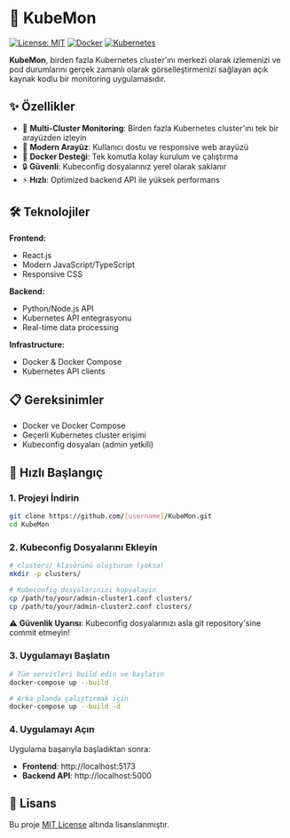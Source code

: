 # 🚀 KubeMon

[![License: MIT](https://img.shields.io/badge/License-MIT-yellow.svg)](https://opensource.org/licenses/MIT)
[![Docker](https://img.shields.io/badge/Docker-Supported-blue.svg)](https://www.docker.com/)
[![Kubernetes](https://img.shields.io/badge/Kubernetes-Compatible-green.svg)](https://kubernetes.io/)

**KubeMon**, birden fazla Kubernetes cluster'ını merkezi olarak izlemenizi ve pod durumlarını gerçek zamanlı olarak görselleştirmenizi sağlayan açık kaynak kodlu bir monitoring uygulamasıdır.

## ✨ Özellikler

- 🔄 **Multi-Cluster Monitoring**: Birden fazla Kubernetes cluster'ını tek bir arayüzden izleyin
- 🎨 **Modern Arayüz**: Kullanıcı dostu ve responsive web arayüzü
- 🐳 **Docker Desteği**: Tek komutla kolay kurulum ve çalıştırma
- 🔒 **Güvenli**: Kubeconfig dosyalarınız yerel olarak saklanır
- ⚡ **Hızlı**: Optimized backend API ile yüksek performans

## 🛠️ Teknolojiler

**Frontend:**
- React.js
- Modern JavaScript/TypeScript
- Responsive CSS

**Backend:**
- Python/Node.js API
- Kubernetes API entegrasyonu
- Real-time data processing

**Infrastructure:**
- Docker & Docker Compose
- Kubernetes API clients

## 📋 Gereksinimler

- Docker ve Docker Compose
- Geçerli Kubernetes cluster erişimi
- Kubeconfig dosyaları (admin yetkili)

## 🚀 Hızlı Başlangıç

### 1. Projeyi İndirin

```bash
git clone https://github.com/[username]/KubeMon.git
cd KubeMon
```

### 2. Kubeconfig Dosyalarını Ekleyin

```bash
# clusters/ klasörünü oluşturun (yoksa)
mkdir -p clusters/

# Kubeconfig dosyalarınızı kopyalayın
cp /path/to/your/admin-cluster1.conf clusters/
cp /path/to/your/admin-cluster2.conf clusters/
```

⚠️ **Güvenlik Uyarısı**: Kubeconfig dosyalarınızı asla git repository'sine commit etmeyin!

### 3. Uygulamayı Başlatın

```bash
# Tüm servisleri build edin ve başlatın
docker-compose up --build

# Arka planda çalıştırmak için
docker-compose up --build -d
```

### 4. Uygulamayı Açın

Uygulama başarıyla başladıktan sonra:

- **Frontend**: http://localhost:5173
- **Backend API**: http://localhost:5000

## 📄 Lisans

Bu proje [MIT License](LICENSE) altında lisanslanmıştır.
